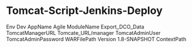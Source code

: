 # Tomcat-Script-Jenkins-Deploy
Env	Dev
AppName	Agile
ModuleName	Export_DCO_Data
TomcatManagerURL Tomcate_URL/manager
TomcatAdminUser	<USER NAME>
TomcatAdminPassword	
WARFilePath	
Version	1.8-SNAPSHOT
ContextPath	
